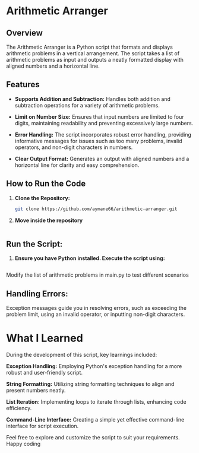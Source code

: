 # Arithmetic Arranger

## Overview

The Arithmetic Arranger is a Python script that formats and displays arithmetic problems in a vertical arrangement. The script takes a list of arithmetic problems as input and outputs a neatly formatted display with aligned numbers and a horizontal line.

## Features

- **Supports Addition and Subtraction:** Handles both addition and subtraction operations for a variety of arithmetic problems.

- **Limit on Number Size:** Ensures that input numbers are limited to four digits, maintaining readability and preventing excessively large numbers.

- **Error Handling:** The script incorporates robust error handling, providing informative messages for issues such as too many problems, invalid operators, and non-digit characters in numbers.

- **Clear Output Format:** Generates an output with aligned numbers and a horizontal line for clarity and easy comprehension.

## How to Run the Code

1. **Clone the Repository:**

   ```bash
   git clone https://github.com/aymane66/arithmetic-arranger.git
   
2. **Move inside the repository**
    ```cd arithmetic-arranger

## Run the Script:

1. **Ensure you have Python installed. Execute the script using:**

    ```python main.py

Modify the list of arithmetic problems in main.py to test different scenarios

## Handling Errors:

Exception messages guide you in resolving errors, such as exceeding the problem limit, using an invalid operator, or inputting non-digit characters.

# What I Learned
During the development of this script, key learnings included:

**Exception Handling:** Employing Python's exception handling for a more robust and user-friendly script.

**String Formatting:** Utilizing string formatting techniques to align and present numbers neatly.

**List Iteration**: Implementing loops to iterate through lists, enhancing code efficiency.

**Command-Line Interface:** Creating a simple yet effective command-line interface for script execution.

Feel free to explore and customize the script to suit your requirements. Happy coding